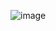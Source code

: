 ![image](https://github.com/Alexei-Nov/Particles/assets/80631635/482e7864-054f-4023-852d-f04937f79b61)
